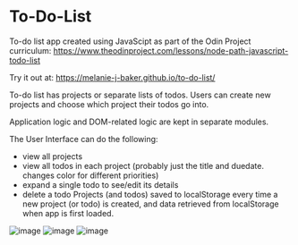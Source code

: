 # To-Do-List

To-do list app created using JavaScipt as part of the Odin Project curriculum: https://www.theodinproject.com/lessons/node-path-javascript-todo-list

Try it out at:
https://melanie-j-baker.github.io/to-do-list/

To-do list has projects or separate lists of todos. Users can create new projects and choose which project their todos go into.

Application logic and DOM-related logic are kept in separate modules.

The User Interface can do the following:

- view all projects
- view all todos in each project (probably just the title and duedate. changes color for different priorities)
- expand a single todo to see/edit its details
- delete a todo
  Projects (and todos) saved to localStorage every time a new project (or todo) is created, and data retrieved from localStorage when app is first loaded.

![image](https://github.com/user-attachments/assets/386660eb-23a3-4dfb-bd49-223186cce363)
![image](https://github.com/user-attachments/assets/6d1df369-9627-4eb2-98cf-f50fe7d6a27a)
![image](https://github.com/user-attachments/assets/5d12375a-afb5-4778-b88c-78245208562b)
